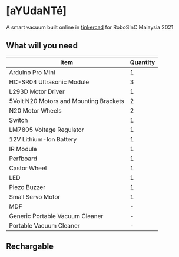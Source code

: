 # [aYUdaNTé]
A smart vacuum built online in [tinkercad](https://www.tinkercad.com/things/9JCeAIEu0vn-smart-vacuum-cleaner) for RoboSInC Malaysia 2021

## What will you need
| Item  | Quantity |
| ------------- | ------------- |
|Arduino Pro Mini|1|
|HC-SR04 Ultrasonic Module|3|
|L293D Motor Driver|1|
|5Volt N20 Motors and Mounting Brackets|2|
|N20 Motor Wheels|2|
|Switch|1|
|LM7805 Voltage Regulator|1|
|12V Lithium-Ion Battery|1|
|IR Module|1|
|Perfboard|1|
|Castor Wheel|1|
|LED|1|
|Piezo Buzzer|1|
|Small Servo Motor|1|
|MDF|-|
|Generic Portable Vacuum Cleaner|-|
|Portable Vacuum Cleaner|-|

## Rechargable
